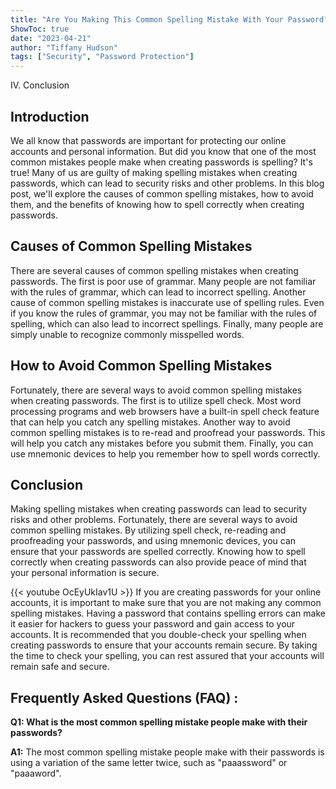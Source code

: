 ```yaml
---
title: "Are You Making This Common Spelling Mistake With Your Password? Find Out Now!"
ShowToc: true 
date: "2023-04-21"
author: "Tiffany Hudson" 
tags: ["Security", "Password Protection"]
---
```

IV. Conclusion

## Introduction
We all know that passwords are important for protecting our online accounts and personal information. But did you know that one of the most common mistakes people make when creating passwords is spelling? It's true! Many of us are guilty of making spelling mistakes when creating passwords, which can lead to security risks and other problems. In this blog post, we'll explore the causes of common spelling mistakes, how to avoid them, and the benefits of knowing how to spell correctly when creating passwords.

## Causes of Common Spelling Mistakes
There are several causes of common spelling mistakes when creating passwords. The first is poor use of grammar. Many people are not familiar with the rules of grammar, which can lead to incorrect spelling. Another cause of common spelling mistakes is inaccurate use of spelling rules. Even if you know the rules of grammar, you may not be familiar with the rules of spelling, which can also lead to incorrect spellings. Finally, many people are simply unable to recognize commonly misspelled words.

## How to Avoid Common Spelling Mistakes
Fortunately, there are several ways to avoid common spelling mistakes when creating passwords. The first is to utilize spell check. Most word processing programs and web browsers have a built-in spell check feature that can help you catch any spelling mistakes. Another way to avoid common spelling mistakes is to re-read and proofread your passwords. This will help you catch any mistakes before you submit them. Finally, you can use mnemonic devices to help you remember how to spell words correctly.

## Conclusion
Making spelling mistakes when creating passwords can lead to security risks and other problems. Fortunately, there are several ways to avoid common spelling mistakes. By utilizing spell check, re-reading and proofreading your passwords, and using mnemonic devices, you can ensure that your passwords are spelled correctly. Knowing how to spell correctly when creating passwords can also provide peace of mind that your personal information is secure.

{{< youtube OcEyUkIav1U >}} 
If you are creating passwords for your online accounts, it is important to make sure that you are not making any common spelling mistakes. Having a password that contains spelling errors can make it easier for hackers to guess your password and gain access to your accounts. It is recommended that you double-check your spelling when creating passwords to ensure that your accounts remain secure. By taking the time to check your spelling, you can rest assured that your accounts will remain safe and secure.

## Frequently Asked Questions (FAQ) :
**Q1: What is the most common spelling mistake people make with their passwords?**

**A1:** The most common spelling mistake people make with their passwords is using a variation of the same letter twice, such as "paaassword" or "paaaword".





